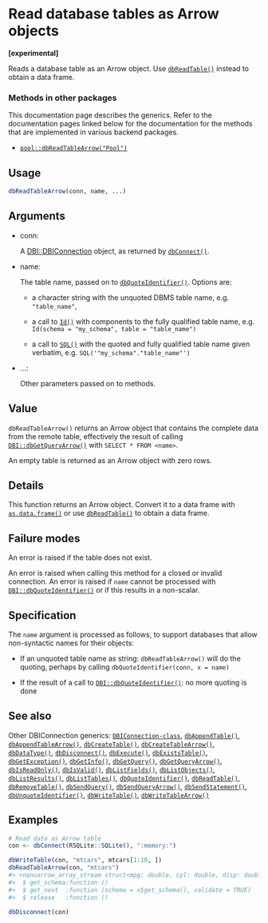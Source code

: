 # Read database tables as Arrow objects

**\[experimental\]**

Reads a database table as an Arrow object. Use
[`dbReadTable()`](https://dbi.r-dbi.org/dev/reference/dbReadTable.md)
instead to obtain a data frame.

### Methods in other packages

This documentation page describes the generics. Refer to the
documentation pages linked below for the documentation for the methods
that are implemented in various backend packages.

- [`pool::dbReadTableArrow("Pool")`](http://rstudio.github.io/pool/reference/DBI-wrap.md)

## Usage

``` r
dbReadTableArrow(conn, name, ...)
```

## Arguments

- conn:

  A
  [DBI::DBIConnection](https://dbi.r-dbi.org/dev/reference/DBIConnection-class.md)
  object, as returned by
  [`dbConnect()`](https://dbi.r-dbi.org/dev/reference/dbConnect.md).

- name:

  The table name, passed on to
  [`dbQuoteIdentifier()`](https://dbi.r-dbi.org/dev/reference/dbQuoteIdentifier.md).
  Options are:

  - a character string with the unquoted DBMS table name, e.g.
    `"table_name"`,

  - a call to [`Id()`](https://dbi.r-dbi.org/dev/reference/Id.md) with
    components to the fully qualified table name, e.g.
    `Id(schema = "my_schema", table = "table_name")`

  - a call to [`SQL()`](https://dbi.r-dbi.org/dev/reference/SQL.md) with
    the quoted and fully qualified table name given verbatim, e.g.
    `SQL('"my_schema"."table_name"')`

- ...:

  Other parameters passed on to methods.

## Value

`dbReadTableArrow()` returns an Arrow object that contains the complete
data from the remote table, effectively the result of calling
[`DBI::dbGetQueryArrow()`](https://dbi.r-dbi.org/dev/reference/dbGetQueryArrow.md)
with `SELECT * FROM <name>`.

An empty table is returned as an Arrow object with zero rows.

## Details

This function returns an Arrow object. Convert it to a data frame with
[`as.data.frame()`](https://rdrr.io/r/base/as.data.frame.html) or use
[`dbReadTable()`](https://dbi.r-dbi.org/dev/reference/dbReadTable.md) to
obtain a data frame.

## Failure modes

An error is raised if the table does not exist.

An error is raised when calling this method for a closed or invalid
connection. An error is raised if `name` cannot be processed with
[`DBI::dbQuoteIdentifier()`](https://dbi.r-dbi.org/dev/reference/dbQuoteIdentifier.md)
or if this results in a non-scalar.

## Specification

The `name` argument is processed as follows, to support databases that
allow non-syntactic names for their objects:

- If an unquoted table name as string: `dbReadTableArrow()` will do the
  quoting, perhaps by calling `dbQuoteIdentifier(conn, x = name)`

- If the result of a call to
  [`DBI::dbQuoteIdentifier()`](https://dbi.r-dbi.org/dev/reference/dbQuoteIdentifier.md):
  no more quoting is done

## See also

Other DBIConnection generics:
[`DBIConnection-class`](https://dbi.r-dbi.org/dev/reference/DBIConnection-class.md),
[`dbAppendTable()`](https://dbi.r-dbi.org/dev/reference/dbAppendTable.md),
[`dbAppendTableArrow()`](https://dbi.r-dbi.org/dev/reference/dbAppendTableArrow.md),
[`dbCreateTable()`](https://dbi.r-dbi.org/dev/reference/dbCreateTable.md),
[`dbCreateTableArrow()`](https://dbi.r-dbi.org/dev/reference/dbCreateTableArrow.md),
[`dbDataType()`](https://dbi.r-dbi.org/dev/reference/dbDataType.md),
[`dbDisconnect()`](https://dbi.r-dbi.org/dev/reference/dbDisconnect.md),
[`dbExecute()`](https://dbi.r-dbi.org/dev/reference/dbExecute.md),
[`dbExistsTable()`](https://dbi.r-dbi.org/dev/reference/dbExistsTable.md),
[`dbGetException()`](https://dbi.r-dbi.org/dev/reference/dbGetException.md),
[`dbGetInfo()`](https://dbi.r-dbi.org/dev/reference/dbGetInfo.md),
[`dbGetQuery()`](https://dbi.r-dbi.org/dev/reference/dbGetQuery.md),
[`dbGetQueryArrow()`](https://dbi.r-dbi.org/dev/reference/dbGetQueryArrow.md),
[`dbIsReadOnly()`](https://dbi.r-dbi.org/dev/reference/dbIsReadOnly.md),
[`dbIsValid()`](https://dbi.r-dbi.org/dev/reference/dbIsValid.md),
[`dbListFields()`](https://dbi.r-dbi.org/dev/reference/dbListFields.md),
[`dbListObjects()`](https://dbi.r-dbi.org/dev/reference/dbListObjects.md),
[`dbListResults()`](https://dbi.r-dbi.org/dev/reference/dbListResults.md),
[`dbListTables()`](https://dbi.r-dbi.org/dev/reference/dbListTables.md),
[`dbQuoteIdentifier()`](https://dbi.r-dbi.org/dev/reference/dbQuoteIdentifier.md),
[`dbReadTable()`](https://dbi.r-dbi.org/dev/reference/dbReadTable.md),
[`dbRemoveTable()`](https://dbi.r-dbi.org/dev/reference/dbRemoveTable.md),
[`dbSendQuery()`](https://dbi.r-dbi.org/dev/reference/dbSendQuery.md),
[`dbSendQueryArrow()`](https://dbi.r-dbi.org/dev/reference/dbSendQueryArrow.md),
[`dbSendStatement()`](https://dbi.r-dbi.org/dev/reference/dbSendStatement.md),
[`dbUnquoteIdentifier()`](https://dbi.r-dbi.org/dev/reference/dbUnquoteIdentifier.md),
[`dbWriteTable()`](https://dbi.r-dbi.org/dev/reference/dbWriteTable.md),
[`dbWriteTableArrow()`](https://dbi.r-dbi.org/dev/reference/dbWriteTableArrow.md)

## Examples

``` r
# Read data as Arrow table
con <- dbConnect(RSQLite::SQLite(), ":memory:")

dbWriteTable(con, "mtcars", mtcars[1:10, ])
dbReadTableArrow(con, "mtcars")
#> <nanoarrow_array_stream struct<mpg: double, cyl: double, disp: double, hp: double, drat: double, wt: double, qsec: double, vs: double, am: double, gear: double, carb: double>>
#>  $ get_schema:function ()  
#>  $ get_next  :function (schema = x$get_schema(), validate = TRUE)  
#>  $ release   :function ()  

dbDisconnect(con)
```
